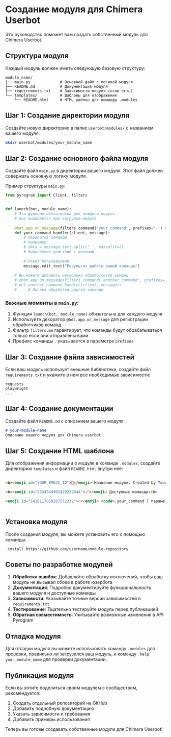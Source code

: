 # Создание модуля для Chimera Userbot

Это руководство поможет вам создать собственный модуль для Chimera Userbot. 

## Структура модуля

Каждый модуль должен иметь следующую базовую структуру:

```
module_name/
├── main.py             # Основной файл с логикой модуля
├── README.md           # Документация модуля
├── requirements.txt    # Зависимости модуля (если есть)
└── templates/          # Шаблоны для отображения 
    └── README.html     # HTML шаблон для команды .modules
```

## Шаг 1: Создание директории модуля

Создайте новую директорию в папке `userbot/modules/` с названием вашего модуля:

```bash
mkdir userbot/modules/your_module_name
```

## Шаг 2: Создание основного файла модуля

Создайте файл `main.py` в директории вашего модуля. Этот файл должен содержать основную логику модуля.

Пример структуры `main.py`:

```python
from pyrogram import Client, filters


def launch(bot, module_name):
    # Эта функция обязательна для каждого модуля
    # Она вызывается при загрузке модуля
    
    @bot.app.on_message(filters.command('your_command', prefixes='.') & filters.me)
    def your_command_handler(client, message):
        # Обработка команды
        # Например:
        # data = message.text.split(' ', maxsplit=2)
        # Выполнение действий с данными
        
        # Ответ пользователю
        message.edit_text("Результат работы вашей команды")
        
    # Вы можете добавить несколько обработчиков команд
    # @bot.app.on_message(filters.command('another_command', prefixes='.') & filters.me)
    # def another_command_handler(client, message):
    #     # Логика обработки другой команды
```

### Важные моменты в `main.py`:

1. Функция `launch(bot, module_name)` обязательна для каждого модуля
2. Используйте декоратор `@bot.app.on_message` для регистрации обработчиков команд
3. Фильтр `filters.me` гарантирует, что команды будут обрабатываться только если они отправлены вами
4. Префикс команды `.` указывается в параметре `prefixes`

## Шаг 3: Создание файла зависимостей

Если ваш модуль использует внешние библиотеки, создайте файл `requirements.txt` и укажите в нем все необходимые зависимости:

```
requests
playwright
...
```

## Шаг 4: Создание документации

Создайте файл `README.md` с описанием вашего модуля:

```markdown
# your-module-name
Описание вашего модуля для Chimera userbot.
```

## Шаг 5: Создание HTML шаблона

Для отображения информации о модуле в команде `.modules`, создайте директорию `templates` и файл `README.html` внутри неё:

```html
ㅤ
<b><emoji id="YOUR_EMOJI_ID">🔹</emoji> Название модуля. Created by Your_Name.</b>

<b><emoji id="5334544901428229844">🪄</emoji> Доступные команды</b>

<emoji id="5416117059207572332">▫</emoji> <code>.your_command { параметр1 } { параметр2 }</code> — Описание команды
ㅤ
```

## Установка модуля

После создания модуля, вы можете установить его с помощью команды:

```
.install https://github.com/username/module-repository
```

## Советы по разработке модулей

1. **Обработка ошибок**: Добавляйте обработку исключений, чтобы ваш модуль не вызывал сбоев в работе юзербота
2. **Документация**: Подробно документируйте функциональность вашего модуля и доступные команды
3. **Зависимости**: Указывайте точные версии зависимостей в `requirements.txt`
4. **Тестирование**: Тщательно тестируйте модуль перед публикацией
5. **Обратная совместимость**: Учитывайте возможные изменения в API Pyrogram

## Отладка модуля

Для отладки модуля вы можете использовать команду `.modules` для проверки, правильно ли загрузился ваш модуль, и команду `.help your_module_name` для проверки документации.

## Публикация модуля

Если вы хотите поделиться своим модулем с сообществом, рекомендуется:

1. Создать отдельный репозиторий на GitHub
2. Добавить подробную документацию
3. Указать зависимости и требования
4. Добавить примеры использования

Теперь вы готовы создавать собственные модули для Chimera Userbot!